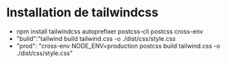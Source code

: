 # Installation de tailwindcss
<ul>
<li>npm install tailwindcss autoprefixer postcss-cli postcss cross-env</li>
<li>"build":"tailwind build tailwind.css -o ./dist/css/style.css</li>
<li>"prod": "cross-env NODE_ENV=production postcss build tailwind.css -o ./dist/css/style.css"</li>
</ul>




